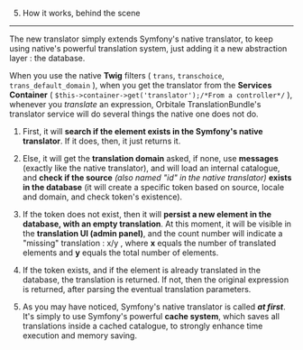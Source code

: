 5. How it works, behind the scene
---------------------------------

The new translator simply extends Symfony's native translator, to keep using native's powerful translation system, 
just adding it a new abstraction layer : the database.

When you use the native **Twig** filters ( `trans`, `transchoice`, `trans_default_domain` ), when you get the 
translator from the **Services Container** ( `$this->container->get('translator');/*From a controller*/` ), 
whenever you *translate* an expression, Orbitale TranslationBundle's translator service will do several things 
the native one does not do.

1. First, it will **search if the element exists in the Symfony's native translator**.
If it does, then, it just returns it.

2. Else, it will get the **translation domain** asked, if none, use **messages** (exactly like the native translator), 
and will load an internal catalogue, and **check if the source** *(also named "id" in the native translator)* 
**exists in the database** (it will create a specific token based on source, locale and domain, and check token's 
existence).

3. If the token does not exist, then it will **persist a new element in the database, with an empty translation**. 
At this moment, it will be visible in the **translation UI (admin panel)**, and the count number will indicate a 
"missing" translation : x/y , where **x** equals the number of translated elements and **y** equals the total 
number of elements.

4. If the token exists, and if the element is already translated in the database, the translation is returned. If not, 
then the original expression is returned, after parsing the eventual translation parameters.

5. As you may have noticed, Symfony's native translator is called ***at first***. It's simply to use Symfony's powerful 
**cache system**, which saves all translations inside a cached catalogue, to strongly enhance time execution and 
memory saving.
